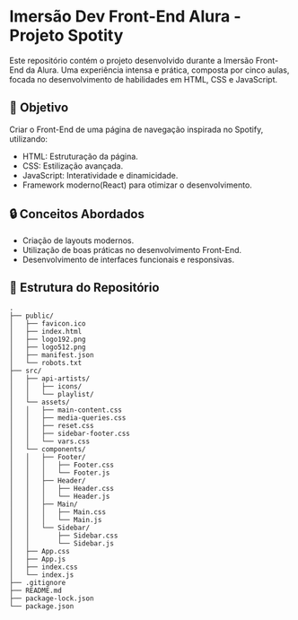# Imersão Dev Front-End Alura - Projeto Spotity

Este repositório contém o projeto desenvolvido durante a Imersão Front-End da Alura. Uma experiência intensa e prática, composta por cinco aulas, focada no desenvolvimento de habilidades em HTML, CSS e JavaScript.

## 🚀 Objetivo
Criar o Front-End de uma página de navegação inspirada no Spotify, utilizando:
- HTML: Estruturação da página.
- CSS: Estilização avançada.
- JavaScript: Interatividade e dinamicidade.
- Framework moderno(React) para otimizar o desenvolvimento.

## 🔒 Conceitos Abordados
- Criação de layouts modernos.
- Utilização de boas práticas no desenvolvimento Front-End.
- Desenvolvimento de interfaces funcionais e responsivas.

## 📂 Estrutura do Repositório

```plaintext
.
├── public/
│   ├── favicon.ico
│   ├── index.html
│   ├── logo192.png
│   ├── logo512.png
│   ├── manifest.json
│   └── robots.txt
├── src/
│   ├── api-artists/
│   │   ├── icons/ 
│   │   └── playlist/
│   └── assets/
│   │   ├── main-content.css
│   │   ├── media-queries.css
│   │   ├── reset.css
│   │   ├── sidebar-footer.css 
│   │   └── vars.css
│   └── components/
│   │   ├── Footer/
│   │   │   ├── Footer.css
│   │   │   └── Footer.js
│   │   ├── Header/
│   │   │   ├── Header.css
│   │   │   └── Header.js
│   │   ├── Main/
│   │   │   ├── Main.css
│   │   │   └── Main.js
│   │   └── Sidebar/
│   │       ├── Sidebar.css
│   │       └── Sidebar.js
│   ├── App.css
│   ├── App.js
│   ├── index.css
│   └── index.js
├── .gitignore
├── README.md
├── package-lock.json
└── package.json
